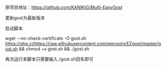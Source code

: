 原项目地址：https://github.com/KANIKIG/Multi-EasyGost

更新gost为最新版本

启动脚本

wget --no-check-certificate -O gost.sh https://ghp.ci/https://raw.githubusercontent.com/qqrrooty/EZgost/master/gost.sh && chmod +x gost.sh && ./gost.sh


再次运行本脚本只需要输入./gost.sh回车即可

